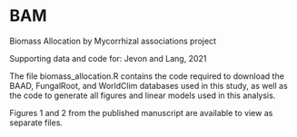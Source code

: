 # BAM
Biomass Allocation by Mycorrhizal associations project

Supporting data and code for: Jevon and Lang, 2021

The file biomass_allocation.R contains the code required to download the BAAD, FungalRoot, and WorldClim databases used in this study, as well as the code to generate all figures and linear models used in this analysis.

Figures 1 and 2 from the published manuscript are available to view as separate files.



